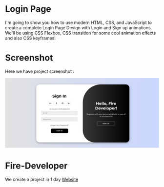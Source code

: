 # Login Page
I'm going to show you how to use modern HTML, CSS, and JavaScript to create a complete Login Page Design with Login and Sign up animations. We'll be using CSS Flexbox, CSS  transition for some cool animation effects and also CSS keyframes!

# Screenshot
Here we have project screenshot :

![screenshot](screenshot.jpg)

# Fire-Developer

We create a project in 1 day <a href="nomitube.com" target="_blank">Website</a>  
